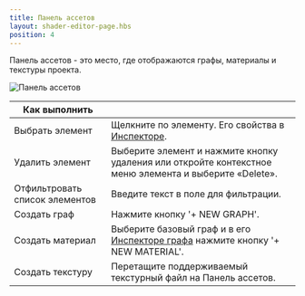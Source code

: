 ```yaml
---
title: Панель ассетов
layout: shader-editor-page.hbs
position: 4
---
```


Панель ассетов - это место, где отображаются графы, материалы и текстуры проекта.

![Панель ассетов][1]

| Как выполнить | |
|---|---|
| Выбрать элемент | Щелкните по элементу. Его свойства в [Инспекторе][2]. |
| Удалить элемент | Выберите элемент и нажмите кнопку удаления или откройте контекстное меню элемента и выберите «Delete». |
| Отфильтровать список элементов | Введите текст в поле для фильтрации. |
| Создать граф | Нажмите кнопку '+ NEW GRAPH'. |
| Создать материал | Выберите базовый граф и в его [Инспекторе графа][3] нажмите кнопку '+ NEW MATERIAL'. |
| Создать текстуру | Перетащите поддерживаемый текстурный файл на Панель ассетов. |

[1]: /images/shader-editor/assets-pane.png
[2]: /shader-editor/window-layout/inspector-pane
[3]: /shader-editor/window-layout/inspector-pane/graph-inspector